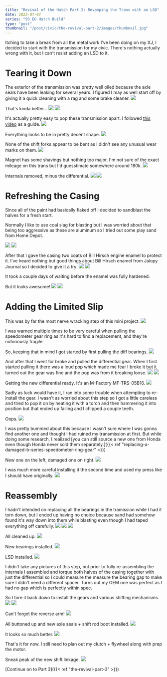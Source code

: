 ```yaml
---
title: "Revival of the Hatch Part 2: Revamping the Trans with an LSD"
date: 2023-07-07
series: "93 EG Hatch Build"
type: "post"
thumbnail: "/post/civic/the-revival-part-2/images/thumbnail.jpg"
---
```


Itching to take a break from all the metal work I've been doing on my XJ, I decided to start with the transmission for my civic. There's nothing actually wrong with it, but I can't resist adding an LSD to it.

# Tearing it Down

The exterior of the transmission was pretty well oiled because the axle seals have been leaking for several years. I figured I may as well start off by giving it a quick cleaning with a rag and some brake cleaner.
![](images/1.jpg)

That's kinda better...
![](images/2.jpg)
![](images/3.jpg)

It's actually pretty easy to pop these transmission apart. I followed [this video](https://www.youtube.com/watch?v=7pSJmmDjvQ4) as a guide.
![](images/4.jpg)

Everything looks to be in pretty decent shape.
![](images/5.jpg)

None of the shift forks appear to be bent as I didn't see any unusual wear marks on them.
![](images/6.jpg)

Magnet has some shavings but nothing too major. I'm not sure of the exact mileage on this trans but I'd guesstimate somewhere around 180k.
![](images/7.jpg)

Internals removed, minus the differential.
![](images/9.jpg)
![](images/11.jpg)

# Refreshing the Casing

Since all of the paint had basically flaked off I decided to sandblast the halves for a fresh start.

Normally I like to use coal slag for blasting but I was worried about that being too aggressive as these are aluminum so I tried out some play sand from Home Depot.

![](images/12.jpg)
![](images/13.jpg)

After that I gave the casing two coats of Bill Hirsch engine enamel to protect it. I've heard nothing but good things about Bill Hirsch enamel from Jalopy Journal so I decided to give it a try.
![](images/14.jpg)
![](images/15.jpg)

It took a couple days of waiting before the enamel was fully hardened.

But it looks awesome!
![](images/16.jpg)
![](images/17.jpg)

# Adding the Limited Slip

This was by far the most nerve wracking step of this mini project.
![](images/18.jpg)

I was warned multiple times to be very careful when pulling the speedometer gear ring as it's hard to find a replacement, and they're notoriously fragile.

So, keeping that in mind I got started by first pulling the diff bearings.
![](images/19.jpg)

And after that I went for broke and pulled the differential gear. When I first started pulling it there was a loud pop which made me fear I broke it but it turned out the gear was fine and the pop was from it breaking loose.
![](images/21.jpg)
![](images/20.jpg)

Getting the new differential ready. It's an M-Factory MF-TRS-05B16.
![](images/22.jpg)

Sadly as luck would have it, I ran into some trouble when attempting to re-install the gear. I wasn't as worried about this step so I got a little careless and tried to pop it on by heating it with a torch and then hammering it into position but that ended up failing and I chipped a couple teeth.

Oops.
![](images/23.jpg)

I was pretty bummed about this because I wasn't sure where I was gonna find another one and thought I had ruined my transmission at first. But while doing some research, I realized [you can still source a new one from Honda even though Honda never sold them separately.]({{< ref "replacing-a-damaged-b-series-speedometer-ring-gear" >}})

New one on the left, damaged one on right.
![](images/24.jpg)

I was much more careful installing it the second time and used my press like I should have originally.
![](images/25.jpg)

# Reassembly

I hadn't intended on replacing all the bearings in the tramission while I had it torn down, but I ended up having no choice because sand had somehow found it's way down into them while blasting even though I had taped everything off carefully.
![](images/26.jpg)
![](images/27.jpg)
![](images/28.jpg)

All cleaned up.
![](images/29.jpg)

New bearings installed.
![](images/30.jpg)

LSD installed.
![](images/31.jpg)

I didn't take any pictures of this step, but prior to fully re-assembling the internals I assembled and torque both halves of the casing together with just the differential so I could measure the measure the bearing gap to make sure I didn't need a different spacer. Turns out my OEM one was perfect as I had no gap which is perfectly within spec.

So I tore it back down to install the gears and various shifting mechanisms.
![](images/32.jpg)
![](images/33.jpg)

Can't forget the reverse arm!
![](images/34.jpg)

All buttoned up and new axle seals + shift rod boot installed.
![](images/35.jpg)

It looks so much better.
![](images/37.jpg)

That's it for now. I still need to plan out my clutch + flywheel along with prep the motor.

Sneak peak of the new shift linkage.
![](images/38.jpg)

[Continue on to Part 3]({{< ref "the-revival-part-3" >}})
